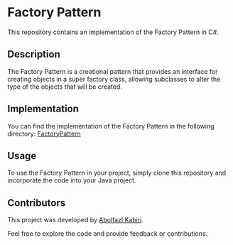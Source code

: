 # Factory Pattern

This repository contains an implementation of the Factory Pattern in C#.

## Description

The Factory Pattern is a creational pattern that provides an interface for creating objects in a super factory class, allowing subclasses to alter the type of the objects that will be created.

## Implementation

You can find the implementation of the Factory Pattern in the following directory:
[FactoryPattern](https://github.com/KabiriAbolfazl/DesignPatterns/tree/5c4585e1f5c0eae308e0f88d13675bdc8e3dd2e3/src/FactoryPattern)

## Usage

To use the Factory Pattern in your project, simply clone this repository and incorporate the code into your Java project.

## Contributors

This project was developed by [Abolfazl Kabiri](https://github.com/KabiriAbolfazl).

Feel free to explore the code and provide feedback or contributions.
